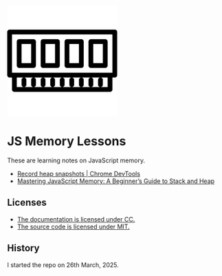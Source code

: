 <img src="doc/ram-memory-svgrepo-com.svg" width="256" />

# JS Memory Lessons

These are learning notes on JavaScript memory.

- [Record heap snapshots | Chrome DevTools](https://developer.chrome.com/docs/devtools/memory-problems/heap-snapshots)
- [Mastering JavaScript Memory: A Beginner’s Guide to Stack and Heap](https://dev.to/chintanonweb/mastering-javascript-memory-a-beginners-guide-to-stack-and-heap-57nj)

## Licenses

- [The documentation is licensed under CC.](LICENSE-CC)
- [The source code is licensed under MIT.](LICENSE-MIT)

## History

I started the repo on 26th March, 2025.